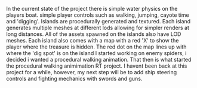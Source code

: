 In the current state of the project there is simple water physics on the players boat. simple player controls such as walking, jumping, cayote time and 'digging'. Islands are procedurally generated and textured. Each island generates multiple meshes at different lods allowing for 
simpler renders at long distances. All of the assets spawned on the islands also have LOD meshes. Each island also comes with a map with a red 'X' to show the player where the treasure is hidden. The red dot on the map lines up with where the 'dig spot' is on the island
I started working on enemy spiders, i decided i wanted a procedural walking animation. That then is what started the procedural walking animimation RT project. I havent been back at this project for a while, however, my next step will be to add ship steering controls 
and fighting mechanics with swords and guns.
